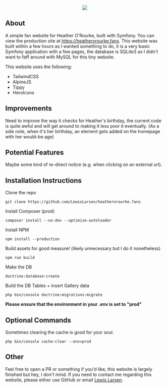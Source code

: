 <p align="center"> 
<img src="https://i.imgur.com/H9b44kl.png">
</p>


## About

A simple fan website for Heather O'Rourke, built with Symfony. You can view the production site at https://heatherorourke.fans. This website was built within a few hours as I wanted something to do, it is a very basic Symfony application with a few pages, the database is SQLite3 as I didn't want to faff around with MySQL for this tiny website.

This website uses the following:
- TailwindCSS
- AlpineJS
- Tippy
- HeroIcons

## Improvements

Need to improve the way it checks for Heather's birthday, the current code is quite awful and will get around to making it less poor it eventually. (As a side note, when it's her birthday, an element gets added on the homepage with her would-be age)

## Potential Features

Maybe some kind of re-direct notice (e.g. when clicking on an external url).

## Installation Instructions

Clone the repo
```
git clone https://github.com/LewisLarsen/heatherorourke.fans
```

Install Composer (prod)
```
composer install --no-dev --optimize-autoloader
```

Install NPM
```
npm install --production
```

Build assets for good measure! (likely unnecessary but I do it nonetheless)
```
npm run build
```

Make the DB
```
doctrine:database:create
```

Build the DB Tables + insert Gallery data
```
php bin/console doctrine:migrations:migrate
```

**Please ensure that the environment in your .env is set to "prod"**

## Optional Commands
Sometimes clearing the cache is good for your soul.
```
php bin/console cache:clear --env=prod
```

## Other
Feel free to open a PR or something if you'd like, this website is largely finished but hey, I don't mind. If you need to contact me regarding this website, please either use GitHub or email [Lewis Larsen](mailto:lewis.larsen@heatherorourke.fans?subject=[GitHub]%20Heather%20Fan%20Site).
